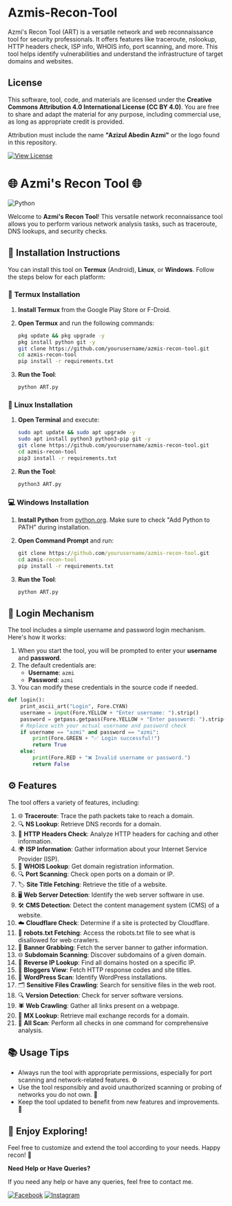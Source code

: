 # Azmis-Recon-Tool
Azmi's Recon Tool (ART) is a versatile network and web reconnaissance tool for security professionals. It offers features like traceroute, nslookup, HTTP headers check, ISP info, WHOIS info, port scanning, and more. This tool helps identify vulnerabilities and understand the infrastructure of target domains and websites.

## License

This software, tool, code, and materials are licensed under the **Creative Commons Attribution 4.0 International License (CC BY 4.0)**. You are free to share and adapt the material for any purpose, including commercial use, as long as appropriate credit is provided.

Attribution must include the name **"Azizul Abedin Azmi"** or the logo found in this repository.

[![View License](https://img.shields.io/badge/View-License-blue?style=for-the-badge)](LICENSE)

# 🌐 **Azmi's Recon Tool** 🌐

![Python](https://img.shields.io/badge/python-3670A0?style=for-the-badge&logo=python&logoColor=ffdd54)

Welcome to **Azmi's Recon Tool**! This versatile network reconnaissance tool allows you to perform various network analysis tasks, such as traceroute, DNS lookups, and security checks. 

## 💾 **Installation Instructions**

You can install this tool on **Termux** (Android), **Linux**, or **Windows**. Follow the steps below for each platform:

### 📱 **Termux Installation**

1. **Install Termux** from the Google Play Store or F-Droid.
2. **Open Termux** and run the following commands:

   ```bash
   pkg update && pkg upgrade -y
   pkg install python git -y
   git clone https://github.com/yourusername/azmis-recon-tool.git
   cd azmis-recon-tool
   pip install -r requirements.txt
   ```

3. **Run the Tool**:

   ```bash
   python ART.py
   ```

### 🐧 **Linux Installation**

1. **Open Terminal** and execute:

   ```bash
   sudo apt update && sudo apt upgrade -y
   sudo apt install python3 python3-pip git -y
   git clone https://github.com/yourusername/azmis-recon-tool.git
   cd azmis-recon-tool
   pip3 install -r requirements.txt
   ```

2. **Run the Tool**:

   ```bash
   python3 ART.py
   ```

### 💻 **Windows Installation**

1. **Install Python** from [python.org](https://www.python.org/downloads/). Make sure to check "Add Python to PATH" during installation.
2. **Open Command Prompt** and run:

   ```cmd
   git clone https://github.com/yourusername/azmis-recon-tool.git
   cd azmis-recon-tool
   pip install -r requirements.txt
   ```

3. **Run the Tool**:

   ```cmd
   python ART.py
   ```

## 🔑 **Login Mechanism**

The tool includes a simple username and password login mechanism. Here's how it works:

1. When you start the tool, you will be prompted to enter your **username** and **password**. 
2. The default credentials are:
   - **Username**: `azmi`
   - **Password**: `azmi`
3. You can modify these credentials in the source code if needed.

```python
def login():
    print_ascii_art("Login", Fore.CYAN)
    username = input(Fore.YELLOW + "Enter username: ").strip()
    password = getpass.getpass(Fore.YELLOW + "Enter password: ").strip()
    # Replace with your actual username and password check
    if username == "azmi" and password == "azmi":
        print(Fore.GREEN + "✅ Login successful!")
        return True
    else:
        print(Fore.RED + "❌ Invalid username or password.")
        return False
```

## ⚙️ **Features**

The tool offers a variety of features, including:

1. 🌐 **Traceroute**: Trace the path packets take to reach a domain.
2. 🔍 **NS Lookup**: Retrieve DNS records for a domain.
3. 📄 **HTTP Headers Check**: Analyze HTTP headers for caching and other information.
4. 🌍 **ISP Information**: Gather information about your Internet Service Provider (ISP).
5. 🔐 **WHOIS Lookup**: Get domain registration information.
6. 🔍 **Port Scanning**: Check open ports on a domain or IP.
7. 🏷️ **Site Title Fetching**: Retrieve the title of a website.
8. 🖥️ **Web Server Detection**: Identify the web server software in use.
9. 🛠️ **CMS Detection**: Detect the content management system (CMS) of a website.
10. ☁️ **Cloudflare Check**: Determine if a site is protected by Cloudflare.
11. 📜 **robots.txt Fetching**: Access the robots.txt file to see what is disallowed for web crawlers.
12. 📡 **Banner Grabbing**: Fetch the server banner to gather information.
13. 🌐 **Subdomain Scanning**: Discover subdomains of a given domain.
14. 🔁 **Reverse IP Lookup**: Find all domains hosted on a specific IP.
15. 📝 **Bloggers View**: Fetch HTTP response codes and site titles.
16. 📅 **WordPress Scan**: Identify WordPress installations.
17. 🗂️ **Sensitive Files Crawling**: Search for sensitive files in the web root.
18. 🔍 **Version Detection**: Check for server software versions.
19. 🕷️ **Web Crawling**: Gather all links present on a webpage.
20. 📧 **MX Lookup**: Retrieve mail exchange records for a domain.
21. 🚀 **All Scan**: Perform all checks in one command for comprehensive analysis.

## 📚 **Usage Tips**

- Always run the tool with appropriate permissions, especially for port scanning and network-related features. ⚙️
- Use the tool responsibly and avoid unauthorized scanning or probing of networks you do not own. 🚫
- Keep the tool updated to benefit from new features and improvements. 🔄

## 🎉 **Enjoy Exploring!** 

Feel free to customize and extend the tool according to your needs. Happy recon! 🚀

**Need Help or Have Queries?**

If you need any help or have any queries, feel free to contact me.

[![Facebook](https://img.shields.io/badge/Facebook-%231877F2.svg?style=for-the-badge&logo=Facebook&logoColor=white)](https://www.facebook.com/azizul.abedin.azmi) [![Instagram](https://img.shields.io/badge/Instagram-%23E4405F.svg?style=for-the-badge&logo=Instagram&logoColor=white)](https://www.instagram.com/azizulabedin/)